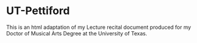 # UT-Pettiford
This is an html adaptation of my  Lecture recital document produced for my Doctor of Musical Arts Degree at the University of Texas.
